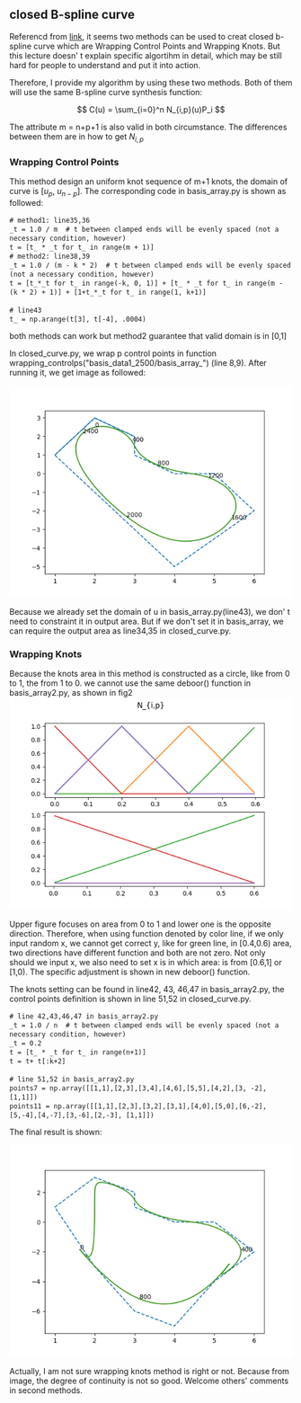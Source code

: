 ## closed B-spline curve



Referencd from [link](https://pages.mtu.edu/~shene/COURSES/cs3621/NOTES/spline/B-spline/bspline-curve-closed.html), it seems
two methods can be used to creat closed b-spline curve which are Wrapping Control Points and Wrapping Knots. But this lecture doesn' t 
explain specific algortihm in detail, which may be still hard for people to understand and put it into action.

Therefore, I provide my algorithm by using these two methods. Both of them will use the same B-spline curve synthesis function:


$$ C(u) = \sum_{i=0}^n N_{i,p}(u)P_i $$

The attribute m = n+p+1 is also valid in both circumstance. The differences between them are in how to get $N_{i,p}$
###  Wrapping Control Points
    
This method design an uniform knot sequence of m+1 knots, the domain of curve is [$u_p$, $u_{n-p}$]. The corresponding
code in basis_array.py is shown as followed:

```buildoutcfg
# method1: line35,36
_t = 1.0 / m  # t between clamped ends will be evenly spaced (not a necessary condition, however)
t = [t_ * _t for t_ in range(m + 1)]
# method2: line38,39
_t = 1.0 / (m - k * 2)  # t between clamped ends will be evenly spaced (not a necessary condition, however)
t = [t_*_t for t_ in range(-k, 0, 1)] + [t_ * _t for t_ in range(m - (k * 2) + 1)] + [1+t_*_t for t_ in range(1, k+1)]

# line43
t_ = np.arange(t[3], t[-4], .0004)

```

both methods can work but method2 guarantee that valid domain is in [0,1]

In closed_curve.py, we wrap p control points in function wrapping_controlps("basis_data1_2500/basis_array_") (line 8,9). After
running it, we get image as followed:

![AnVIL Image](./output/wrapping_controlps.png)


Because we already set the domain of u in basis_array.py(line43), we don' t need to constraint it in output area. But if we 
don't set it in basis_array, we can require the output area as line34,35 in closed_curve.py.


### Wrapping Knots

Because the knots area in this method is constructed as a circle, like from 0 to 1, the from 1 to 0.
we cannot use the same deboor() function in basis_array2.py, as shown in fig2 ![AnVIL Image](./output/basis_fig_4.png)

Upper figure focuses on area from 0 to 1 and lower one is the opposite direction. Therefore, when using function denoted by color line,
if we only input random x, we cannot get correct y, like for green line, in [0.4,0.6) area, two directions 
have different function and both are not zero. Not only should we input x, we also need to set x is in which area: is from [0.6,1] or [1,0).
The specific adjustment is shown in new deboor() function.

The knots setting can be found in line42, 43, 46,47 in basis_array2.py, the control points definition is shown in line 51,52 in closed_curve.py. 
```buildoutcfg
# line 42,43,46,47 in basis_array2.py
_t = 1.0 / n  # t between clamped ends will be evenly spaced (not a necessary condition, however)
_t = 0.2
t = [t_ * _t for t_ in range(n+1)]
t = t+ t[:k+2]

# line 51,52 in basis_array2.py
points7 = np.array([[1,1],[2,3],[3,4],[4,6],[5,5],[4,2],[3, -2], [1,1]])
points11 = np.array([[1,1],[2,3],[3,2],[3,1],[4,0],[5,0],[6,-2],[5,-4],[4,-7],[3,-6],[2,-3], [1,1]])

```

The final result is shown:

![AnVIL Image](./output/wrapping_knots.png)

Actually, I am not sure wrapping knots method is right or not. Because from image, the degree of continuity is not so good. 
Welcome others' comments in second methods.


